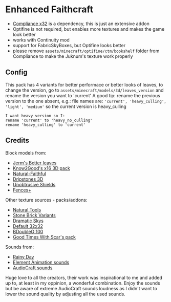 # Enhanced Faithcraft

- [Compliance x32](https://compliancepack.net/compliance32x/latest) is a dependency, this is just an extensive addon
- Optifine is not required, but enables more textures and makes the game look better
- works with Continuity mod
- support for FabricSkyBoxes, but Optifine looks better
- please remove `assets/minecraft/optifine/ctm/bookshelf` folder from Compliance to make the Juknum's texture work
  properly

## Config

This pack has 4 variants for better performace or better looks of leaves,
to change the version, go to
`assets/minecraft/models/3d/leaves_version`
and rename the version you want to 'current'
A good tip: rename the previous version to the one absent,
e.g.: file names are: `'current', 'heavy_culling', 'light', 'medium'`
so the current version is heavy_culling

```
I want heavy version so I:
rename 'current' to 'heavy_no_culling'
rename 'heavy_culling' to 'current'
```

## Credits

Block models from:

- [Jerm's Better leaves](https://www.curseforge.com/minecraft/texture-packs/better-leaves-add-on-2-0/screenshots)
- [Know2Good's x16 3D pack](https://resourcepack.net/default-3d-resource-pack/)
- [Natural-Faithful](https://github.com/Compliance-Addons/NaturalFaithful)
- [Dripstones 3D](https://www.curseforge.com/minecraft/texture-packs/dripstones-3d)
- [Unobtrusive Shields](https://www.curseforge.com/minecraft/texture-packs/clouds-unobtrusive-shields)
- [Fences+](https://www.curseforge.com/minecraft/texture-packs/fences/)

Other texture sources - packs/addons:

- [Natural Tools](https://faithful.team/natural-tools)
- [Stone Brick Variants](https://faithful.team/stone-brick-variation)
- [Dramatic Skys](https://www.curseforge.com/minecraft/texture-packs/dramatic-skys)
- [Default 32x32](https://www.planetminecraft.com/texture_pack/depixel/)
- [BDoubleO 100](https://www.youtube.com/watch?v=fM7DvbGr-WU)
- [Good Times With Scar's pack](https://www.youtube.com/watch?v=Oe2MgDTe77w)

Sounds from:

- [Rainy Day](https://www.youtube.com/watch?v=9PYpUCo8TKQ)
- [Element Animation sounds](https://www.youtube.com/watch?v=yG_Y52bK6Ec)
- [AudioCraft sounds](https://www.curseforge.com/minecraft/texture-packs/audiocraft)

Huge love to all the creators, their work was inspirational to me and added up to, at least in my
oppinion, a wonderful combination. Enjoy the sounds but be aware of extreme AudioCraft sounds loudness
as I didn't want to lower the sound quality by adjusting all the used sounds.
